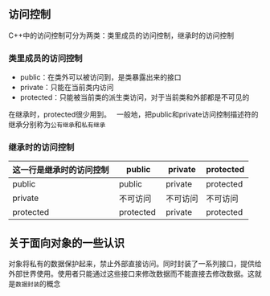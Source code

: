 ## 访问控制
C++中的访问控制可分为两类：类里成员的访问控制，继承时的访问控制

### 类里成员的访问控制
- public：在类外可以被访问到，是类暴露出来的接口
- private：只能在当前类内访问
- protected：只能被当前类的派生类访问，对于当前类和外部都是不可见的

在继承时，protected很少用到。  
一般地，把public和private访问控制描述符的继承分别称为`公有继承`和`私有继承`

### 继承时的访问控制
这一行是继承时的访问控制 | public | private | protected
----|------|----|----
public | public | private | protected
private | 不可访问  | 不可访问 | 不可访问
protected | protected | private | protected

## 关于面向对象的一些认识
对象将私有的数据保护起来，禁止外部直接访问。同时封装了一系列接口，提供给外部世界使用。使用者只能通过这些接口来修改数据而不能直接去修改数据。这就是`数据封装`的概念

